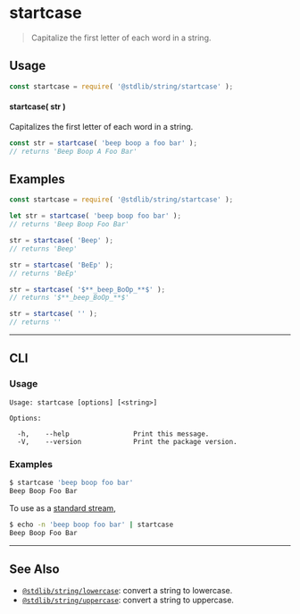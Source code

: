 <!--

@license Apache-2.0

Copyright (c) 2018 The Stdlib Authors.

Licensed under the Apache License, Version 2.0 (the "License");
you may not use this file except in compliance with the License.
You may obtain a copy of the License at

   http://www.apache.org/licenses/LICENSE-2.0

Unless required by applicable law or agreed to in writing, software
distributed under the License is distributed on an "AS IS" BASIS,
WITHOUT WARRANTIES OR CONDITIONS OF ANY KIND, either express or implied.
See the License for the specific language governing permissions and
limitations under the License.

-->

# startcase

> Capitalize the first letter of each word in a string.

<section class="intro">

</section>

<!-- /.intro -->

<section class="usage">

## Usage

```javascript
const startcase = require( '@stdlib/string/startcase' );
```

#### startcase( str )

Capitalizes the first letter of each word in a string.

```javascript
const str = startcase( 'beep boop a foo bar' );
// returns 'Beep Boop A Foo Bar'
```

</section>

<!-- /.usage -->

<section class="examples">

## Examples

<!-- eslint no-undef: "error" -->

```javascript
const startcase = require( '@stdlib/string/startcase' );

let str = startcase( 'beep boop foo bar' );
// returns 'Beep Boop Foo Bar'

str = startcase( 'Beep' );
// returns 'Beep'

str = startcase( 'BeEp' );
// returns 'BeEp'

str = startcase( '$**_beep_BoOp_**$' );
// returns '$**_beep_BoOp_**$'

str = startcase( '' );
// returns ''
```

</section>

<!-- /.examples -->

* * *

<section class="cli">

## CLI

<section class="usage">

### Usage

```text
Usage: startcase [options] [<string>]

Options:

  -h,    --help                Print this message.
  -V,    --version             Print the package version.
```

</section>

<!-- /.usage -->

<!-- CLI usage notes. Make sure to keep an empty line after the `section` element and another before the `/section` close. -->

<section class="notes">

</section>

<!-- /.notes -->

<section class="examples">

### Examples

```bash
$ startcase 'beep boop foo bar'
Beep Boop Foo Bar
```

To use as a [standard stream][standard-streams],

```bash
$ echo -n 'beep boop foo bar' | startcase
Beep Boop Foo Bar 
```

</section>

<!-- /.examples -->

</section>

<!-- /.cli -->

<!-- Section for related `stdlib` packages. Do not manually edit this section, as it is automatically populated. -->

<section class="related">

* * *

## See Also

-   <span class="package-name">[`@stdlib/string/lowercase`][@stdlib/string/lowercase]</span><span class="delimiter">: </span><span class="description">convert a string to lowercase.</span>
-   <span class="package-name">[`@stdlib/string/uppercase`][@stdlib/string/uppercase]</span><span class="delimiter">: </span><span class="description">convert a string to uppercase.</span>

</section>

<!-- /.related -->

<!-- Section for all links. Make sure to keep an empty line after the `section` element and another before the `/section` close. -->

<section class="links">

[standard-streams]: https://en.wikipedia.org/wiki/Standard_streams

<!-- <related-links> -->

[@stdlib/string/lowercase]: https://github.com/stdlib-js/stdlib/tree/develop/lib/node_modules/%40stdlib/string/lowercase

[@stdlib/string/uppercase]: https://github.com/stdlib-js/stdlib/tree/develop/lib/node_modules/%40stdlib/string/uppercase

<!-- </related-links> -->

</section>

<!-- /.links -->
